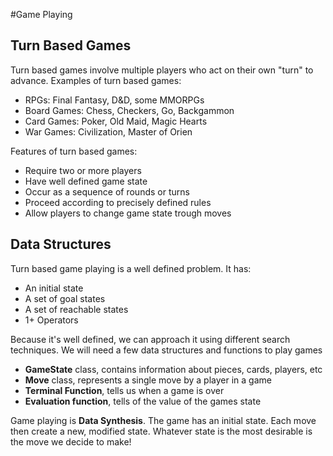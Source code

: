 #Game Playing

## Turn Based Games

Turn based games involve multiple players who act on their own "turn" to advance. Examples of turn based games:

* RPGs: Final Fantasy, D&D, some MMORPGs
* Board Games: Chess, Checkers, Go, Backgammon
* Card Games: Poker, Old Maid, Magic Hearts
* War Games: Civilization, Master of Orien

Features of turn based games:

* Require two or more players
* Have well defined game state
* Occur as a sequence of rounds or turns
* Proceed according to precisely defined rules
* Allow players to change game state trough moves

## Data Structures

Turn based game playing is a well defined problem. It has:

* An initial state
* A set of goal states
* A set of reachable states
* 1+ Operators

Because it's well defined, we can approach it using different search techniques. We will need a few data structures and functions to play games

* __GameState__ class, contains information about pieces, cards, players, etc
* __Move__ class, represents a single move by a player in a game
* __Terminal Function__, tells us when a game is over
* __Evaluation function__, tells of the value of the games state

Game playing is __Data Synthesis__. The game has an initial state. Each move then create a new, modified state. Whatever state is the most desirable is the move we decide to make!